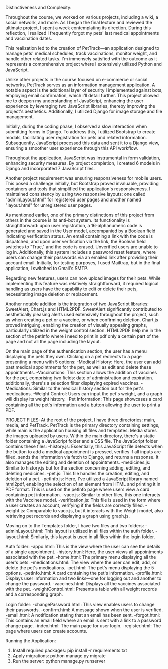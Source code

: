 Distinctiveness and Complexity:

Throughout the course, we worked on various projects, including a wiki, a social network, and more. As I began the final lecture and reviewed the ultimate project, I spent a week contemplating its direction. During this reflection, I realized I frequently forgot my pets' last medical appointments and vaccination dates.

This realization led to the creation of PetTrack—an application designed to manage pets' medical schedules, track vaccinations, monitor weight, and handle other related tasks. I'm immensely satisfied with the outcome as it represents a comprehensive project where I extensively utilized Python and JavaScript.

Unlike other projects in the course focused on e-commerce or social networks, PetTrack serves as an information management application. A notable aspect is the additional layer of security I implemented against bots, employing email confirmation, which I'll detail further. This project allowed me to deepen my understanding of JavaScript, enhancing the user experience by leveraging two JavaScript libraries, thereby improving the project's aesthetics. Additionally, I utilized Django for image storage and file management.

Initially, during the coding phase, I observed a slow interaction when submitting forms in Django. To address this, I utilized Bootstrap to create modals, facilitating user registration for pets and related information. Subsequently, JavaScript processed this data and sent it to a Django view, ensuring a smoother user experience through this API workflow.

Throughout the application, JavaScript was instrumental in form validation, enhancing security measures. By project completion, I created 6 models in Django and incorporated 7 JavaScript files.

Another project requirement was ensuring responsiveness for mobile users. This posed a challenge initially, but Bootstrap proved invaluable, providing containers and tools that simplified the application's responsiveness. I maintained consistency by using two responsive layouts: one called "adminLayout.html" for registered user pages and another named "layout.html" for unregistered user pages.

As mentioned earlier, one of the primary distinctions of this project from others in the course is its anti-bot system. Its functionality is straightforward: upon user registration, a 16-alphanumeric code is generated and saved in the User model, accompanied by a Boolean field indicating verification status. An email containing a link with the code is dispatched, and upon user verification via the link, the Boolean field switches to "True," and the code is erased. Unverified users are unable to log in. Additionally, this system includes a password reset feature, where users can change their passwords via an emailed link after providing their account email.
Initially, for testing purposes, I used Mailtrap, but in the final application, I switched to Gmail's SMTP.

Regarding new features, users can now upload images for their pets. While implementing this feature was relatively straightforward, it required logical handling as users have the capability to edit or delete their pets, necessitating image deletion or replacement.

Another notable addition is the integration of two JavaScript libraries: SweetAlert, Chart.js and  HTML2PDF. SweetAlert significantly contributed to aesthetically pleasing alerts used extensively throughout the project, such as when creating a pet or a vaccine, or when confirming deletion. Chart.js proved intriguing, enabling the creation of visually appealing graphs, particularly utilized in the weight control section. HTML2PDF help me in the section of the petInfo where i need to print in pdf only a certain part of the page and not all the page including the layout.

On the main page of the authentication section, the user has a menu displaying the pets they own. Clicking on a pet redirects to a page presenting a menu with 5 options:
-Medical History: Here, the user can add past medical appointments for the pet, as well as edit and delete these appointments.
-Vaccinations: This section allows the addition of vaccines for the pet, comprising two fields: date of administration and expiration.  additionally, there's a selection filter displaying expired vaccines.
-Medications: Similar to the medical history section but for the pet's medications.
-Weight Control: Users can input the pet's weight, and a graph will display its weight history.
-Pet Information: This page showcases a card containing all the pet's information and a button allowing the user to print a PDF.


PROJECT FILES:
At the root of the project, I have three directories: main, media, and PetTrack. PetTrack is the primary directory containing settings, while main is the application housing all files and templates. Media stores the images uploaded by users.
Within the main directory, there's a static folder containing a JavaScript folder and a CSS file. The JavaScript folder contains these files:
-history.js: Essentially, this JavaScript file detects when the button to add a medical appointment is pressed, verifies if all inputs are filled, sends the information via fetch to Django, and returns a response. It also manages the editing and deletion of appointments.
-medicines.js: Similar to history.js but for the section concerning adding, editing, and deleting medicines.
-pet.js: This file handles the creation, editing, and deletion of a pet.
-petInfo.js: Here, I've utilized a JavaScript library named html2pdf, enabling the selection of an element from HTML and printing it in PDF format. This is used on the petInfo page where users view a card containing pet information.
-vacc.js: Similar to other files, this one interacts with the Vaccines model.
-verification.js: This file is used in the form where a user creates an account, verifying if the fields are correctly filled.
-weight.js: Comparable to vacc.js, but it interacts with the Weight model, also retrieving pet records and displaying a graph using graph.js.

Moving on to the Templates folder, I have two files and two folders:
-adminLayout.html: This layout is utilized in all files within the auth folder.
-layout.html: Similarly, this layout is used in all files within the login folder.

  Auth folder:
-appo.html: This is the view where the user can see the details of a single appointment.
-history.html: Here, the user views all appointments associated with the pet.
-home.html: The primary menu displaying all the user's pets.
-medications.html: The view where the user can edit, add, or delete the pet's medications.
-pet.html: The pet's menu displaying the 5 options.
-petInfo.html: A card containing the pet's information.
-profile.html: Displays user information and two links—one for logging out and another to change the password.
-vaccines.html: Displays all the vaccines associated with the pet.
-weightControl.html: Presents a table with all weight records and a corresponding graph.

 Login folder:
-changePassword.html: This view enables users to change their passwords.
-confirm.html: A message shown when the user is verified.
-email.html: A notification stating that an email has been sent.
-forgot.html: This contains an email field where an email is sent with a link to a password change page.
-index.html: The main page for user login.
-register.html: The page where users can create accounts.

Running the Application:

1. Install required packages: pip install -r requirements.txt
2. Apply migrations: python manage.py migrate
3. Run the server: python manage.py runserver

